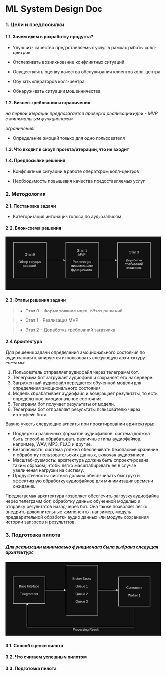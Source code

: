 # ML System Design Doc 

### 1. Цели и предпосылки 
#### 1.1. Зачем идем в разработку продукта?  

- Улучшить качество предоставляемых услуг в рамках работы колл-центров  

- Отслеживать возникновение конфликтных ситуаций

- Осуществлять оценку качества обслуживания клиентов колл-центра

- Обучать операторов колл-центра

- Обнаруживать ситуации мошенничества

#### 1.2. Бизнес-требования и ограничения

  *на первой итерации предполагается проверка реализации идеи - MVP с минимальным функционалом*

  *ограничения*:

  - Определение эмоций только для одно пользователя


#### 1.3. Что входит в скоуп проекта/итерации, что не входит   

#### 1.4. Предпосылки решения  

- Конфликтные ситуации в работе оператором колл-центров

- Необходимость повышения качества предоставляемых услуг

### 2. Методология 

#### 2.1. Постановка задачи  

- Категоризация интонаций голоса по аудиозаписям

#### 2.2. Блок-схема решения  
![Схема решения](designdoc/iterations.png)

#### 2.3. Этапы решения задачи   

> - Этап 0 - Формирование идеи, обзор решений

> - Этап 1 - Реализация MVP

> - Этап 2 - Доработка требований заказчика
  
#### 2.4 Архитектура

Для решения задачи определения эмоционального состояния по аудиозаписи планируется использовать следующую архитектуру системы:

1. Пользователь отправляет аудиофайл через телеграмм бот.
2. Телеграмм бот загружает аудиофайл и сохраняет его на сервере.
3. Загруженный аудиофайл передается обученной модели для определения эмоционального состояния.
4. Модель обрабатывает аудиофайл и возвращает результаты, то есть определенное эмоциональное состояние.
5. Телеграмм бот получает результаты от модели.
6. Телеграмм бот отправляет результаты пользователю через интерфейс бота.

Важно учесть следующие аспекты при проектировании архитектуры:

- Поддержка различных форматов аудиофайлов: система должна быть способна обрабатывать различные типы аудиофайлов, например, WAV, MP3, FLAC и другие.
- Безопасность: система должна обеспечивать безопасное хранение и обработку пользовательских данных, включая аудиозаписи.
- Масштабируемость: архитектура должна быть спроектирована таким образом, чтобы легко масштабировать ее в случае увеличения нагрузки на систему.
- Продуктивность: система должна обеспечивать быструю и эффективную обработку аудиофайлов для минимизации времени ожидания.

Предлагаемая архитектура позволяет обеспечить загрузку аудиофайла через телеграмм бот, обработку данных обученной моделью и отправку результатов назад через бот. Она также позволяет легко внедрить дополнительные компоненты, например, модуль предварительной обработки аудио данных или модуль сохранения истории запросов и результатов.

### 3. Подготовка пилота  

##### Для реализации минимально функционала была выбрана следущая архитектура
![Схема MVP](designdoc/scheme.png)

#### 3.1. Способ оценки пилота  
  
#### 3.2. Что считаем успешным пилотом  
  
#### 3.3. Подготовка пилота  
  
